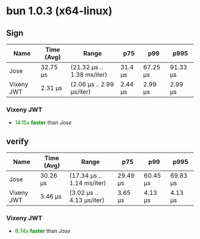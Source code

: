 # bun 1.0.3 (x64-linux)

## Sign

| Name       | Time (Avg) | Range                      | p75     | p99      | p995     |
| ---------- | ---------- | -------------------------- | ------- | -------- | -------- |
| Jose       | 32.75 µs   | (21.32 µs .. 1.38 ms/iter) | 31.4 µs | 67.25 µs | 91.33 µs |
| Vixeny JWT | 2.31 µs    | (2.06 µs .. 2.99 µs/iter)  | 2.44 µs | 2.99 µs  | 2.99 µs  |

### **Vixeny JWT**

- <span style="color:green">14.15x **faster**</span> than _Jose_

## verify

| Name       | Time (Avg) | Range                      | p75      | p99      | p995     |
| ---------- | ---------- | -------------------------- | -------- | -------- | -------- |
| Jose       | 30.26 µs   | (17.34 µs .. 1.14 ms/iter) | 29.49 µs | 60.45 µs | 69.83 µs |
| Vixeny JWT | 3.46 µs    | (3.02 µs .. 4.13 µs/iter)  | 3.65 µs  | 4.13 µs  | 4.13 µs  |

### **Vixeny JWT**

- <span style="color:green">8.74x **faster**</span> than _Jose_

